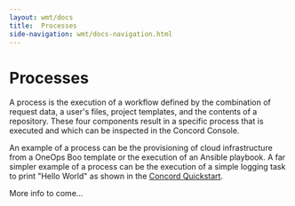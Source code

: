 ```yaml
---
layout: wmt/docs
title:  Processes
side-navigation: wmt/docs-navigation.html
---
```


# Processes

A process is the execution of a workflow defined by the combination of request data, a user's files, project templates, and the contents of a repository. These four components result in a specific process that is executed and which can be inspected in the Concord Console.

An example of a process can be the provisioning of cloud infrastructure from a OneOps Boo template or the execution of an Ansible playbook. A far simpler example of a process can be the execution of a simple logging task to print "Hello World" as shown in the [Concord Quickstart](./quickstart.html).

More info to come...
